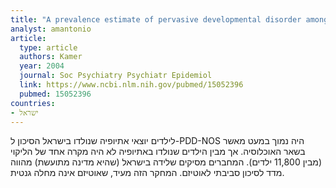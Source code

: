 ```yaml
---
title: "A prevalence estimate of pervasive developmental disorder among immigrants to Israel and Israeli natives- a file review study"
analyst: amantonio
article:
  type: article
  authors: Kamer
  year: 2004
  journal: Soc Psychiatry Psychiatr Epidemiol
  link: https://www.ncbi.nlm.nih.gov/pubmed/15052396
  pubmed: 15052396
countries:
- ישראל
---
```


לילדים יוצאי אתיופיה שנולדו בישראל הסיכון ל-PDD-NOS היה נמוך במעט מאשר בשאר האוכלוסיה. אך מבין הילדים שנולדו באתיופיה לא היה מקרה אחד של הליקוי (מבין 11,800 ילדים).
המחברים מסיקים שלידה בישראל (שהיא מדינה מתועשת) מהווה מדד לסיכון סביבתי לאוטיזם.
המחקר הזה מעיד, שאוטיזם אינה מחלה גנטית.
